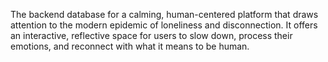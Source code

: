 The backend database for a calming, human-centered platform that draws attention to the modern epidemic of loneliness and disconnection. It offers an interactive, reflective space for users to slow down, process their emotions, and reconnect with what it means to be human.